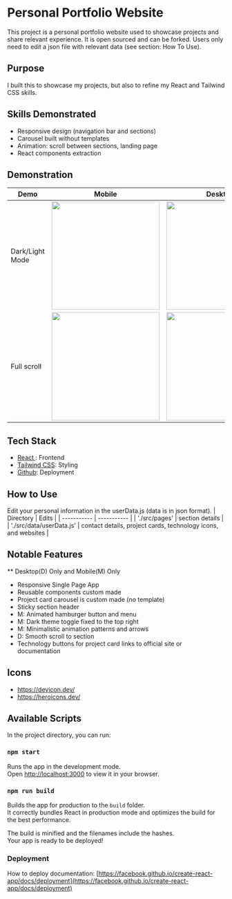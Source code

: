 # Personal Portfolio Website

This project is a personal portfolio website used to showcase projects and share relevant experience. It is open sourced and can be forked. Users only need to edit a json file with relevant data (see section: How To Use).

## Purpose
I built this to showcase my projects, but also to refine my React and Tailwind CSS skills.

## Skills Demonstrated
- Responsive design (navigation bar and sections)
- Carousel built without templates
- Animation: scroll between sections, landing page
- React components extraction

## Demonstration

| Demo | Mobile | Desktop |
| ----------- | ----------- | ----------- |
| Dark/Light Mode | <img src="https://i.imgur.com/yexhYhI.gif" width="250px"/> | <img src="https://i.imgur.com/c33N0aX.gif" width="250px"/> |
| Full scroll | <img src="https://i.imgur.com/FaVGGWd.gif" width="250px"/> | <img src="https://i.imgur.com/xKp7QUZ.gif" width="250px"/> |








## Tech Stack
- [ React ](https://github.com/facebook/create-react-app): Frontend
- [ Tailwind CSS](https://tailwindcss.com/): Styling
- [Github](https://github.com/): Deployment
  


## How to Use

Edit your personal information in the userData.js (data is in json format). 
| Directory | Edits |
| ----------- | ----------- |
| './src/pages' | section details |
| './src/data/userData.js' | contact details, project cards, technology icons, and websites  |


## Notable Features
** Desktop(D) Only and Mobile(M) Only
- Responsive Single Page App
- Reusable components custom made
- Project card carousel is custom made (no template)
- Sticky section header
- M: Animated hamburger button and menu
- M: Dark theme toggle fixed to the top right
- M: Minimalistic animation patterns and arrows
- D: Smooth scroll to section
- Technology buttons for project card links to official site or documentation



## Icons
- https://devicon.dev/
- https://heroicons.dev/


## Available Scripts

In the project directory, you can run:

### `npm start`

Runs the app in the development mode.\
Open [http://localhost:3000](http://localhost:3000) to view it in your browser.


### `npm run build`

Builds the app for production to the `build` folder.\
It correctly bundles React in production mode and optimizes the build for the best performance.

The build is minified and the filenames include the hashes.\
Your app is ready to be deployed!



### Deployment

How to deploy documentation: [https://facebook.github.io/create-react-app/docs/deployment](https://facebook.github.io/create-react-app/docs/deployment)

